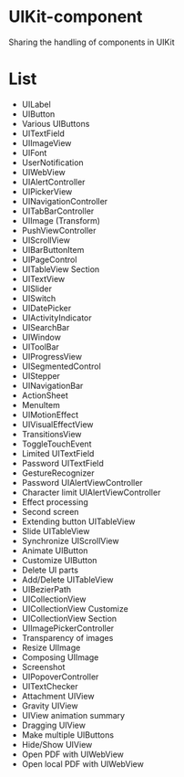 # UIKit-component
Sharing the handling of components in UIKit


# List
- UILabel
- UIButton
- Various UIButtons
- UITextField
- UIImageView
- UIFont
- UserNotification
- UIWebView
- UIAlertController
- UIPickerView
- UINavigationController
- UITabBarController
- UIImage (Transform)
- PushViewController
- UIScrollView
- UIBarButtonItem
- UIPageControl
- UITableView Section
- UITextView
- UISlider
- UISwitch
- UIDatePicker
- UIActivityIndicator
- UISearchBar
- UIWindow
- UIToolBar
- UIProgressView
- UISegmentedControl
- UIStepper
- UINavigationBar
- ActionSheet
- MenuItem
- UIMotionEffect
- UIVisualEffectView
- TransitionsView
- ToggleTouchEvent
- Limited UITextField
- Password UITextField
- GestureRecognizer
- Password UIAlertViewController
- Character limit UIAlertViewController
- Effect processing
- Second screen
- Extending button UITableView
- Slide UITableView
- Synchronize UIScrollView
- Animate UIButton
- Customize UIButton
- Delete UI parts
- Add/Delete UITableView
- UIBezierPath
- UICollectionView
- UICollectionView Customize
- UICollectionView Section
- UIImagePickerController
- Transparency of images
- Resize UIImage
- Composing UIImage
- Screenshot
- UIPopoverController
- UITextChecker
- Attachment UIView
- Gravity UIView
- UIView animation summary
- Dragging UIView
- Make multiple UIButtons
- Hide/Show UIView
- Open PDF with UIWebView
- Open local PDF with UIWebView
